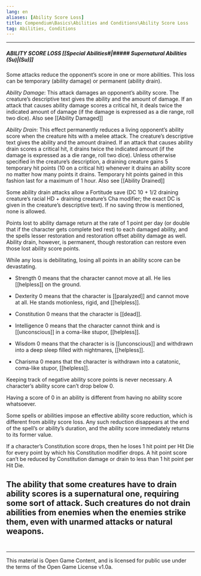 ```yaml
---
lang: en
aliases: [Ability Score Loss]
title: Compendium\Basics\Abilities and Conditions\Ability Score Loss
tag: Abilities, Conditions
---
```


---
##### ABILITY SCORE LOSS [[Special Abilities#|##### Supernatural Abilities (Su)|(Su)]]

Some attacks reduce the opponent’s score in one or more abilities. This loss can be temporary (ability damage) or permanent (ability drain).

_Ability Damage_: This attack damages an opponent’s ability score. The creature’s descriptive text gives the ability and the amount of damage. If an attack that causes ability damage scores a critical hit, it deals twice the indicated amount of damage (if the damage is expressed as a die range, roll two dice). Also see [[Ability Damaged]]

_Ability Drain_: This effect permanently reduces a living opponent’s ability score when the creature hits with a melee attack. The creature’s descriptive text gives the ability and the amount drained. If an attack that causes ability drain scores a critical hit, it drains twice the indicated amount (if the damage is expressed as a die range, roll two dice). Unless otherwise specified in the creature’s description, a draining creature gains 5 temporary hit points (10 on a critical hit) whenever it drains an ability score no matter how many points it drains. Temporary hit points gained in this fashion last for a maximum of 1 hour. Also see [[Ability Drained]]



Some ability drain attacks allow a Fortitude save (DC 10 + 1/2 draining creature’s racial HD + draining creature’s Cha modifier; the exact DC is given in the creature’s descriptive text). If no saving throw is mentioned, none is allowed.  

Points lost to ability damage return at the rate of 1 point per day (or double that if the character gets complete bed rest) to each damaged ability, and the spells lesser restoration and restoration offset ability damage as well. Ability drain, however, is permanent, though restoration can restore even those lost ability score points.

While any loss is debilitating, losing all points in an ability score can be devastating.

- Strength 0 means that the character cannot move at all. He lies [[helpless]] on the ground.
    
- Dexterity 0 means that the character is [[paralyzed]] and cannot move at all. He stands motionless, rigid, and [[helpless]].
    
- Constitution 0 means that the character is [[dead]].
    
- Intelligence 0 means that the character cannot think and is [[unconscious]] in a coma-like stupor, [[helpless]].
    
- Wisdom 0 means that the character is is [[unconscious]] and withdrawn into a deep sleep filled with nightmares, [[helpless]].
    
- Charisma 0 means that the character is withdrawn into a catatonic, coma-like stupor, [[helpless]].
    

Keeping track of negative ability score points is never necessary. A character’s ability score can’t drop below 0.

Having a score of 0 in an ability is different from having no ability score whatsoever.

Some spells or abilities impose an effective ability score reduction, which is different from ability score loss. Any such reduction disappears at the end of the spell’s or ability’s duration, and the ability score immediately returns to its former value.

If a character’s Constitution score drops, then he loses 1 hit point per Hit Die for every point by which his Constitution modifier drops. A hit point score can’t be reduced by Constitution damage or drain to less than 1 hit point per Hit Die.

The ability that some creatures have to drain ability scores is a supernatural one, requiring some sort of attack. Such creatures do not drain abilities from enemies when the enemies strike them, even with unarmed attacks or natural weapons.
<br><br>
---

---

This material is Open Game Content, and is licensed for public use under
the terms of the Open Game License v1.0a.
